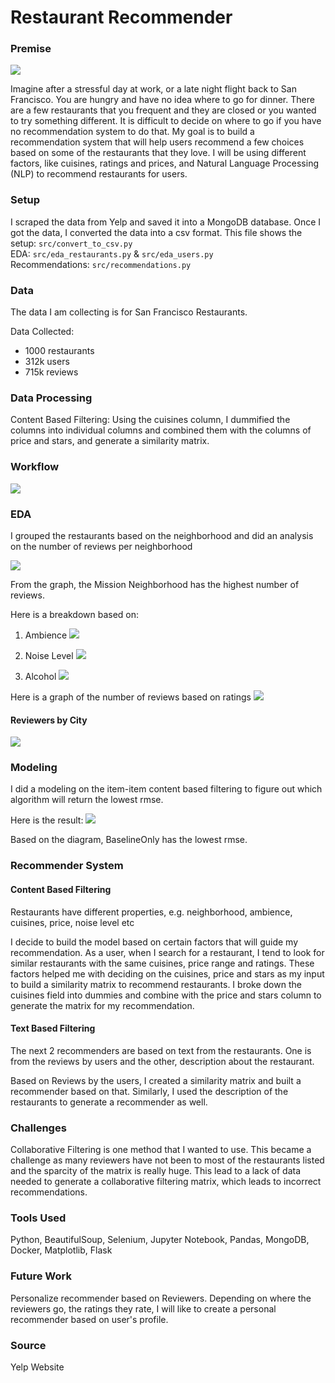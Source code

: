 # Restaurant Recommender

### Premise

![](images/restaurant.jpg)

Imagine after a stressful day at work, or a late night flight back to San Francisco. You are hungry and have no idea where to go for dinner. There are a few restaurants that you frequent and they are closed or you wanted to try something different. It is difficult to decide on where to go if you have no recommendation system to do that. My goal is to build a recommendation system that will help users recommend a few choices based on some of the restaurants that they love. I will be using different factors, like cuisines, ratings and prices, and Natural Language Processing (NLP) to recommend restaurants for users.

### Setup
I scraped the data from Yelp and saved it into a MongoDB database. Once I got the data, I converted the data into a csv format. 
This file shows the setup: `src/convert_to_csv.py` \
EDA: `src/eda_restaurants.py` & `src/eda_users.py` \
Recommendations: `src/recommendations.py`

### Data
The data I am collecting is for San Francisco Restaurants.

Data Collected:
- 1000 restaurants
- 312k users
- 715k reviews

### Data Processing
Content Based Filtering: Using the cuisines column, I dummified the columns into individual columns and combined them with the columns of price and stars, and generate a similarity matrix.

### Workflow

![](images/workflow.png)

### EDA
I grouped the restaurants based on the neighborhood and did an analysis on the number of reviews per neighborhood

![](images/popularity_neighborhood.png)

From the graph, the Mission Neighborhood has the highest number of reviews.

Here is a breakdown based on:

1. Ambience
![](images/ambience_popularity.png)

2. Noise Level
![](images/noise_popularity.png)

3. Alcohol
![](images/alcohol_popularity.png)

Here is a graph of the number of reviews based on ratings
![](images/restaurants_ratings.png)

#### Reviewers by City
![](images/city_reviewers.png)

### Modeling
I did a modeling on the item-item content based filtering to figure out which algorithm will return the lowest rmse.

Here is the result:
![](images/modeling.png)

Based on the diagram, BaselineOnly has the lowest rmse.

### Recommender System

#### Content Based Filtering
Restaurants have different properties, e.g. neighborhood, ambience, cuisines, price, noise level etc

I decide to build the model based on certain factors that will guide my recommendation. As a user, when I search for a restaurant, I tend to look for similar restaurants with the same cuisines, price range and ratings. These factors helped me with deciding on the cuisines, price and stars as my input to build a similarity matrix to recommend restaurants. I broke down the cuisines field into dummies and combine with the price and stars column to generate the matrix for my recommendation.

#### Text Based Filtering
The next 2 recommenders are based on text from the restaurants. One is from the reviews by users and the other, description about the restaurant.

Based on Reviews by the users, I created a similarity matrix and built a recommender based on that. Similarly, I used the description of the restaurants to generate a recommender as well.

### Challenges
Collaborative Filtering is one method that I wanted to use. This became a challenge as many reviewers have not been to most of the restaurants listed and the sparcity of the matrix is really huge. This lead to a lack of data needed to generate a collaborative filtering matrix, which leads to incorrect recommendations.

### Tools Used
Python, BeautifulSoup, Selenium, Jupyter Notebook, Pandas, MongoDB, Docker, Matplotlib, Flask

### Future Work
Personalize recommender based on Reviewers. Depending on where the reviewers go, the ratings they rate, I will like to create a personal recommender based on user's profile.

### Source
Yelp Website
